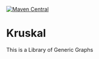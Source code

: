 [![Maven Central](https://maven-badges.herokuapp.com/maven-central/io.github.morven11/kruskal-algorithm/badge.svg)](https://maven-badges.herokuapp.com/maven-central/io.github.morven11/kruskal-algorithm)

# Kruskal

This is a Library of Generic Graphs
